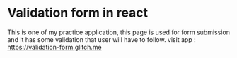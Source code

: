# Validation form in react
  This is one of my practice application, this page is used for form submission and it has some validation that user will have to follow.
  visit app : https://validation-form.glitch.me
